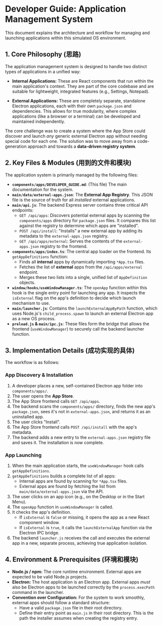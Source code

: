 # Developer Guide: Application Management System

This document explains the architecture and workflow for managing and launching applications within this simulated OS environment.

## 1. Core Philosophy (思路)

The application management system is designed to handle two distinct types of applications in a unified way:

-   **Internal Applications:** These are React components that run within the main application's context. They are part of the core codebase and are suitable for lightweight, integrated features (e.g., Settings, Notepad).

-   **External Applications:** These are completely separate, standalone Electron applications, each with their own `package.json` and dependencies. This allows for true modularity, where complex applications (like a browser or a terminal) can be developed and maintained independently.

The core challenge was to create a system where the App Store could discover and launch *any* generic external Electron app without needing special code for each one. The solution was to move away from a code-generation approach and towards a **data-driven registry system**.

## 2. Key Files & Modules (用到的文件和模块)

The application system is primarily managed by the following files:

-   **`components/apps/DEVELOPER_GUIDE.md`**: (This file) The main documentation for the system.
-   **`main/data/external-apps.json`**: The **External App Registry**. This JSON file is the source of truth for all *installed* external applications.
-   **`main/api.js`**: The backend Express server contains three critical API endpoints:
    -   `GET /api/apps`: Discovers potential external apps by scanning the `components/apps` directory for `package.json` files. It compares this list against the registry to determine which apps are "installed".
    -   `POST /api/install`: "Installs" a new external app by adding its metadata to the `external-apps.json` registry.
    -   `GET /api/apps/external`: Serves the contents of the `external-apps.json` registry to the frontend.
-   **`components/apps/index.ts`**: The central app loader on the frontend. Its `getAppDefinitions` function:
    -   Finds all **internal** apps by dynamically importing `*App.tsx` files.
    -   Fetches the list of **external** apps from the `/api/apps/external` endpoint.
    -   Merges these two lists into a single, unified list of `AppDefinition` objects.
-   **`window/hooks/useWindowManager.ts`**: The `openApp` function within this hook is the single entry point for launching any app. It inspects the `isExternal` flag on the app's definition to decide which launch mechanism to use.
-   **`main/launcher.js`**: Contains the `launchExternalAppByPath` function, which uses Node.js's `child_process.spawn` to launch an external Electron app as a new OS process.
-   **`preload.js` & `main/ipc.js`**: These files form the bridge that allows the frontend (`useWindowManager`) to securely call the backend launcher function.

## 3. Implementation Details (成功实现的具体)

The workflow is as follows:

### App Discovery & Installation
1.  A developer places a new, self-contained Electron app folder into `components/apps/`.
2.  The user opens the **App Store**.
3.  The App Store frontend calls `GET /api/apps`.
4.  The backend scans the `components/apps/` directory, finds the new app's `package.json`, sees it's not in `external-apps.json`, and returns it as an uninstalled app.
5.  The user clicks "Install".
6.  The App Store frontend calls `POST /api/install` with the app's metadata.
7.  The backend adds a new entry to the `external-apps.json` registry file and saves it. The installation is now complete.

### App Launching
1.  When the main application starts, the `useWindowManager` hook calls `getAppDefinitions`.
2.  `getAppDefinitions` builds a complete list of all apps:
    -   Internal apps are found by scanning for `*App.tsx` files.
    -   External apps are found by fetching the list from `main/data/external-apps.json` via the API.
3.  The user clicks on an app icon (e.g., on the Desktop or in the Start Menu).
4.  The `openApp` function in `useWindowManager` is called.
5.  It checks the app's definition.
    -   If `isExternal` is `false` or missing, it opens the app as a new React component window.
    -   If `isExternal` is `true`, it calls the `launchExternalApp` function via the Electron IPC bridge.
6.  The backend `launcher.js` receives the call and executes the external app in a new, separate process, achieving true application isolation.

## 4. Environment & Prerequisites (环境和模块)

-   **Node.js / npm:** The core runtime environment. External apps are expected to be valid Node.js projects.
-   **Electron:** The host application is an Electron app. External apps *must* also be Electron apps to be launched correctly by the `process.execPath` command in the launcher.
-   **Convention over Configuration:** For the system to work smoothly, external apps should follow a standard structure:
    -   Have a valid `package.json` file in their root directory.
    -   Define their entry point as `main.js` in their root directory. This is the path the installer assumes when creating the registry entry.
